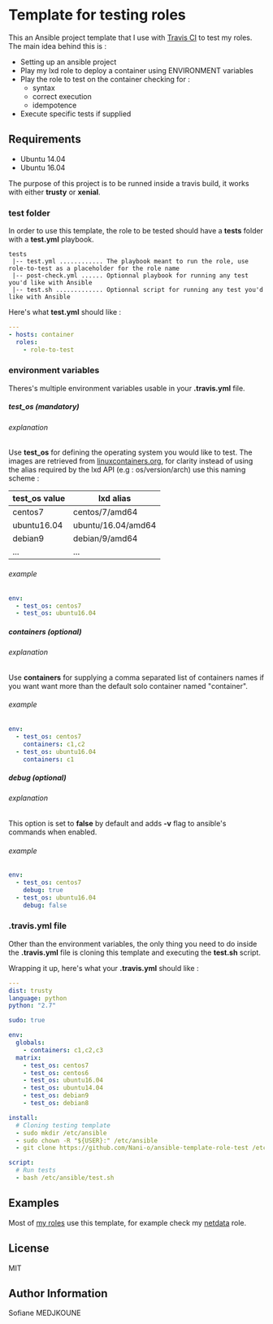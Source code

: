 Template for testing roles
==========================

This an Ansible project template that I use with [Travis CI](https://travis-ci.org/) to test my roles. The main idea behind this is :

  - Setting up an ansible project
  - Play my lxd role to deploy a container using ENVIRONMENT variables
  - Play the role to test on the container checking for :
    - syntax
    - correct execution
    - idempotence
  - Execute specific tests if supplied

Requirements
------------

  - Ubuntu 14.04
  - Ubuntu 16.04

The purpose of this project is to be runned inside a travis build, it works with either **trusty** or **xenial**.

### test folder

In order to use this template, the role to be tested should have a **tests** folder with a **test.yml** playbook.

```
tests
 |-- test.yml ............ The playbook meant to run the role, use role-to-test as a placeholder for the role name
 |-- post-check.yml ...... Optionnal playbook for running any test you'd like with Ansible
 |-- test.sh ............. Optionnal script for running any test you'd like with Ansible
```

Here's what **test.yml** should like :

```YAML
---
- hosts: container
  roles:
    - role-to-test
```

### environment variables

Theres's multiple environment variables usable in your **.travis.yml** file.

##### test_os **(mandatory)**

###### explanation

Use **test_os** for defining the operating system you would like to test.
The images are retrieved from [linuxcontainers.org](https://images.linuxcontainers.org), for clarity instead of using the alias required by the lxd API (e.g : os/version/arch) use this naming scheme :

test_os value | lxd alias
------------- | ---------
centos7 | centos/7/amd64
ubuntu16.04 | ubuntu/16.04/amd64
debian9 | debian/9/amd64
... | ...

###### example

```YAML
env:
  - test_os: centos7
  - test_os: ubuntu16.04
```

##### containers **(optional)**

###### explanation

Use **containers** for supplying a comma separated list of containers names if you want want more than the default solo container named "container".

###### example

```YAML
env:
  - test_os: centos7
    containers: c1,c2
  - test_os: ubuntu16.04
    containers: c1
```

##### debug **(optional)**

###### explanation

This option is set to **false** by default and adds **-v** flag to ansible's commands when enabled.

###### example

```YAML
env:
  - test_os: centos7
    debug: true
  - test_os: ubuntu16.04
    debug: false
```

### .travis.yml file

Other than the environment variables, the only thing you need to do inside the **.travis.yml** file is cloning this template and executing the **test.sh** script.

Wrapping it up, here's what your **.travis.yml** should like :

```YAML
---
dist: trusty
language: python
python: "2.7"

sudo: true

env:
  globals:
    - containers: c1,c2,c3
  matrix:
    - test_os: centos7
    - test_os: centos6
    - test_os: ubuntu16.04
    - test_os: ubuntu14.04
    - test_os: debian9
    - test_os: debian8

install:
  # Cloning testing template
  - sudo mkdir /etc/ansible
  - sudo chown -R "${USER}:" /etc/ansible
  - git clone https://github.com/Nani-o/ansible-template-role-test /etc/ansible

script:
  # Run tests
  - bash /etc/ansible/test.sh
```

Examples
--------

Most of [my roles](https://github.com/search?q=user%3ANani-o+ansible-role&type=Repositories) use this template, for example check my [netdata](https://github.com/Nani-o/ansible-role-netdata) role.

License
-------

MIT

Author Information
------------------

Sofiane MEDJKOUNE

